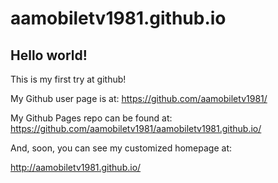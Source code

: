 aamobiletv1981.github.io
====================

## Hello world!

This is my first try at github!

My Github user page is at: 
https://github.com/aamobiletv1981/

My Github Pages repo can be found at:  
https://github.com/aamobiletv1981/aamobiletv1981.github.io/

And, soon, you can see my customized homepage at:

http://aamobiletv1981.github.io/
